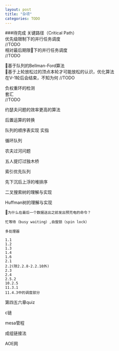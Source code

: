 ```yaml
---
layout: post
title: "杂项"
categories: TODO
---
```

###待完成
关键路径（Critical Path）  
    优先级限制下的并行任务调度  
    //TODO  
    相对最后期限下的并行任务调度  
    //TODO  

基于队列的Bellman-Ford算法  
    基于上轮放松过的顶点本轮才可能放松的认识，优化算法  
    在V-1轮后会结束，不知为何
    //TODO

负权重环的检测  
    套汇  
    //TODO  

约瑟夫问题的效率更高的算法  

后置运算的转换  

队列的顺序表实现 实指  

循环队列  

农夫过河问题  

五人提灯过独木桥  

索引优先队列  

先下沉后上浮的堆排序

二叉搜索树的理解与实现

Huffman树的理解与实现

`为什么在最后一个数据送出之前发出预充电的命令？`

`忙等待（busy waiting）,自旋锁（spin lock）`

`多处理器`

```
1.1
1.2
1.3
1.4
1.6
2.1
2.2(除2.2.8-2.2.10外)
2.3
2.4
2.5.2
10.2.5
11.3.1
11.4.3中的调度部分
```

第四五六章quiz

c链

mesa管程

成组链接法

AOE网
